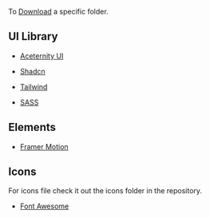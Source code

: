 To [Download](https://download-directory.github.io/) a specific folder.


## UI Library

* [Aceternity UI](https://ui.aceternity.com/)

* [Shadcn](https://ui.shadcn.com/)

* [Tailwind](https://tailwindcss.com/)

* [SASS](https://sass-lang.com/)

## Elements

* [Framer Motion](https://www.framer.com/motion/)

## Icons 

For icons file check it out the icons folder in the repository.

* [Font Awesome](https://fontawesome.com/)


